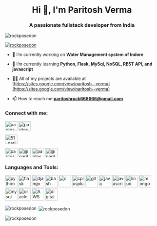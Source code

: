 
<h1 align="center">Hi 👋, I'm Paritosh Verma</h1>
<h3 align="center">A passionate fullstack developer from India</h3>
<p align="left"> <img src="https://komarev.com/ghpvc/?username=rockposedon&label=Profile%20views&color=0e75b6&style=flat" alt="rockposedon" /> </p>
<p align="left"> <a href="https://github.com/ryo-ma/github-profile-trophy"><img src="https://github-profile-trophy.vercel.app/?username=rockposedon" alt="rockposedon" /></a> </p>

- 🔭 I’m currently working on **Water Management system of Indore**

- 🌱 I’m currently learning **Python, Flask, MySql, NoSQL, REST API, and javascript**

- 👨‍💻 All of my projects are available at [https://sites.google.com/view/paritosh--verma](https://sites.google.com/view/paritosh--verma)



- 📫 How to reach me **paritoshrock666666@gmail.com**
<h3 align="left">Connect with me:</h3>
<p align="left">
<a href="https://linkedin.com/in/paritosh-verma-717628234" target="blank"><img align="center" src="https://raw.githubusercontent.com/rahuldkjain/github-profile-readme-generator/master/src/images/icons/Social/linked-in-alt.svg" alt="paritosh-verma-717628234" height="30" width="40" /></a>
<a href="https://fb.com/paritosh.verma.714" target="blank"><img align="center" src="https://raw.githubusercontent.com/rahuldkjain/github-profile-readme-generator/master/src/images/icons/Social/facebook.svg" alt="paritosh.verma.714" height="30" width="40" /></a>

<a href="https://www.youtube.com/c/51_paritosh verma" target="blank"><img align="center" src="https://raw.githubusercontent.com/rahuldkjain/github-profile-readme-generator/master/src/images/icons/Social/youtube.svg" alt="51_paritosh verma" height="30" width="40" /></a>

<a href="https://www.codechef.com/users/paritoshrocks" target="blank"><img align="center" src="https://cdn.jsdelivr.net/npm/simple-icons@3.1.0/icons/codechef.svg" alt="paritoshrocks" height="30" width="40" /></a>
<a href="https://www.hackerrank.com/@paritoshrock6661" target="blank"><img align="center" src="https://raw.githubusercontent.com/rahuldkjain/github-profile-readme-generator/master/src/images/icons/Social/hackerrank.svg" alt="@paritoshrock6661" height="30" width="40" /></a>
<a href="https://codeforces.com/profile/paritoshrock666666" target="blank"><img align="center" src="https://raw.githubusercontent.com/rahuldkjain/github-profile-readme-generator/master/src/images/icons/Social/codeforces.svg" alt="paritoshrock666666" height="30" width="40" /></a>
<a href="https://www.hackerearth.com/@paritoshrock666666" target="blank"><img align="center" src="https://raw.githubusercontent.com/rahuldkjain/github-profile-readme-generator/master/src/images/icons/Social/hackerearth.svg" alt="@paritoshrock666666" height="30" width="40" /></a>
</p>

<h3 align="left">Languages and Tools:</h3>

<p align="left"> 
  
<img src="https://cdn.jsdelivr.net/gh/devicons/devicon/icons/python/python-original.svg" alt="python" width="40" height="40"/>
<img src="https://cdn.jsdelivr.net/gh/devicons/devicon/icons/flask/flask-original-wordmark.svg" alt="flask" width="40" height="40"/>
<img src="https://cdn.jsdelivr.net/gh/devicons/devicon/icons/django/django-plain.svg" alt="django" width="40" height="40" />

<img src="https://cdn.jsdelivr.net/gh/devicons/devicon/icons/bash/bash-original.svg" alt="bash" width="40" height="40"/>
<img src="https://cdn.jsdelivr.net/gh/devicons/devicon/icons/c/c-original.svg" alt="c" width="40" height="40"/>
<img src="https://cdn.jsdelivr.net/gh/devicons/devicon/icons/cplusplus/cplusplus-original.svg"  alt="cplusplus" width="40" height="40"/>
<img src="https://cdn.jsdelivr.net/gh/devicons/devicon/icons/github/github-original.svg" alt="git" width="40" height="40"/>
<img src="https://cdn.jsdelivr.net/gh/devicons/devicon/icons/java/java-original.svg" alt="java" width="40" height="40"/>


<img src="https://cdn.jsdelivr.net/gh/devicons/devicon/icons/javascript/javascript-original.svg" alt="javascript" width="40" height="40"/>


<img src="https://cdn.jsdelivr.net/gh/devicons/devicon/icons/linux/linux-original.svg" alt="linux" width="40" height="40"/>


<img src="https://cdn.jsdelivr.net/gh/devicons/devicon/icons/mongodb/mongodb-original-wordmark.svg" alt="mongodb" width="40" height="40"/>


<img src="https://cdn.jsdelivr.net/gh/devicons/devicon/icons/mysql/mysql-original-wordmark.svg" alt="mysql" width="40" height="40"/>
<img src="https://cdn.jsdelivr.net/gh/devicons/devicon/icons/oracle/oracle-original.svg" alt="oracle" width="40" height="40"/>

<img src="https://cdn.jsdelivr.net/gh/devicons/devicon/icons/amazonwebservices/amazonwebservices-original-wordmark.svg" alt="AWS" width="40" height="40"/>
          
<img src="https://cdn.jsdelivr.net/gh/devicons/devicon/icons/digitalocean/digitalocean-original-wordmark.svg" alt="digital ocean" width="40" height="40"/>
          


<p><img align="left" src="https://github-readme-stats.vercel.app/api/top-langs?username=rockposedon&show_icons=true&locale=en&layout=compact" alt="rockposedon" /></p>

<p>&nbsp;<img align="center" src="https://github-readme-stats.vercel.app/api?username=rockposedon&show_icons=true&locale=en" alt="rockposedon" /></p>

<p><img align="center" src="https://github-readme-streak-stats.herokuapp.com/?user=rockposedon&" alt="rockposedon" /></p>
